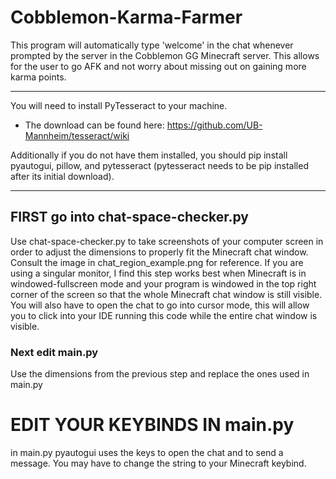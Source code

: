 # Cobblemon-Karma-Farmer
This program will automatically type 'welcome' in the chat whenever prompted by the server in the Cobblemon GG Minecraft server. This allows for the user to go AFK and not worry about missing out on gaining more karma points.  

------------------------------------------------------------------------------------------------------
You will need to install PyTesseract to your machine. 
  - The download can be found here: https://github.com/UB-Mannheim/tesseract/wiki

Additionally if you do not have them installed, you should pip install pyautogui, pillow, and pytesseract (pytesseract needs to be pip installed after its initial download).

-----------------------------------------------------------------------------------------------------
## FIRST go into chat-space-checker.py
Use chat-space-checker.py to take screenshots of your computer screen in order to adjust the dimensions to properly fit the Minecraft chat window.
Consult the image in chat_region_example.png for reference. 
If you are using a singular monitor, I find this step works best when Minecraft is in windowed-fullscreen mode and your program is windowed in the top right corner of the screen so that the whole Minecraft chat window is still visible. You will also have to open the chat to go into cursor mode, this will allow you to click into your IDE running this code while the entire chat window is visible. 

### Next edit main.py
Use the dimensions from the previous step and replace the ones used in main.py

# EDIT YOUR KEYBINDS IN main.py
in main.py pyautogui uses the keys to open the chat and to send a message. You may have to change the string to your Minecraft keybind. 

